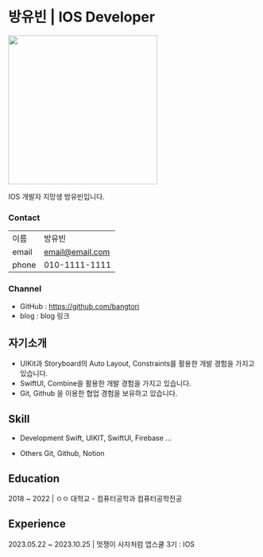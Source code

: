 ﻿# 방유빈 | IOS Developer

<img  src="https://i.pinimg.com/originals/99/7a/9b/997a9b2cd93277769ca9b3d109bceed7.jpg"  width="300"  height="300">

IOS 개발자 지망생 방유빈입니다.

### Contact

|                |                      |                
|----------------|-------------------------------|
|이름 |방유빈            |
|email          |email@email.com           |
|phone         |010-1111-1111|

### Channel
- GitHub : https://github.com/bangtori
- blog : blog 링크

## 자기소개
- UIKit과 Storyboard의 Auto Layout, Constraints를 활용한 개발 경험을 가지고 있습니다.
- SwiftUI, Combine을 활용한 개발 경험을 가지고 있습니다.
- Git, Github 을 이용한 협업 경험을 보유하고 있습니다.

## Skill
- Development
Swift, UIKIT, SwiftUI, Firebase ...

- Others
Git, Github, Notion

## Education

2018 ~ 2022 | ㅇㅇ 대학교 - 컴퓨터공학과 컴퓨터공학전공

## Experience

2023.05.22 ~ 2023.10.25 | 멋쟁이 사자처럼 앱스쿨 3기 : IOS

